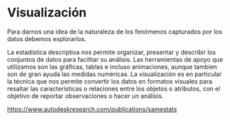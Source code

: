 
# Visualización

Para darnos una idea de la naturaleza de los fenómenos capturados por los datos debemos explorarlos.


La estadística descriptiva nos permite organizar, presentar y describir los conjuntos de datos para facilitar su análisis. Las herramientas de apoyo que utilizamos son las gráficas, tablas e incluso animaciones, aunque tambien son de gran ayuda las medidas numéricas. La visualización es en particular la técnica que nos permite convertir los datos en formatos visuales para resaltar las características o relaciones entre los objetos o atributos, con el objetivo de reportar observaciones o hacer un análisis.  

https://www.autodeskresearch.com/publications/samestats
